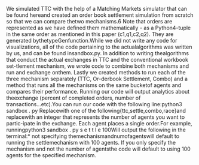 We simulated TTC with the help of a Matching Markets simulator that can be found hereand created an order book settlement simulation from scratch so that we can compare thetwo mechanisms.6
 Note  that  orders  are  represented  as  we  have  defined  them  mathematically  -  as  a  Python4-tuple in the same order as mentioned in this paper (c1,q1,c2,q2).  They are generated bythetypeGenfunction.While we did not write any code for visualizations, all of the code pertaining to the actualalgorithms was written by us,  and can be found insandbox.py.  In addition to writing thealgorithms that conduct the actual exchanges in TTC and the conventional workbook set-tlement mechanism, we wrote code to combine both mechanisms and run and exchange onthem.  Lastly we created methods to run each of the three mechanism separately (TTC, Or-derbook Settlement, Combo) and a method that runs all the mechanisms on the same bucketof agents and compares their performance.  Running our code will output analytics about theexchange (percent of completed orders, number of transactions...etc).You can run our code with the following line:python3   sandbox . py<mechanism> <n u m b e ro fa g e n t s>Replace<mechanism>with  one  of  the  following{ttc,settle,combo,race}and  replace<numofagents>with an integer that represents the number of agents you want to partic-ipate in the exchange.  Each agent places a single order.For example, runningpython3   sandbox . py   s e t t l e   100Will output the following in the terminal:* not specifying themechanismandnumofagentswill default to running the settlemechanism with 100 agents.  If you only specify the mechanism and not the number of agentsthe code will default to using 100 agents for the specified mechanism.